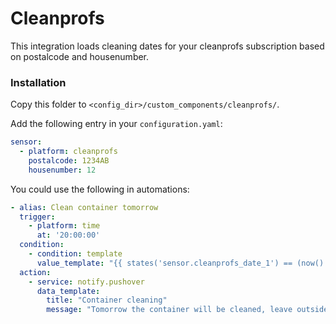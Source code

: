 # Cleanprofs

This integration loads cleaning dates for your cleanprofs subscription based on postalcode and housenumber.

### Installation

Copy this folder to `<config_dir>/custom_components/cleanprofs/`.

Add the following entry in your `configuration.yaml`:

```yaml
sensor:
  - platform: cleanprofs
    postalcode: 1234AB
    housenumber: 12
```

You could use the following in automations:

```yaml
- alias: Clean container tomorrow
  trigger:
    - platform: time
      at: '20:00:00'
  condition:
    - condition: template
      value_template: "{{ states('sensor.cleanprofs_date_1') == (now() + timedelta(days=1)).strftime('%d-%m-%Y') }}"
  action:
    - service: notify.pushover
      data_template:
        title: "Container cleaning"
        message: "Tomorrow the container will be cleaned, leave outside until 19:00."
```
